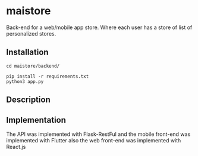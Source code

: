 # maistore

Back-end for a web/mobile app store. Where each user has a store of list of personalized stores.


## Installation

```
cd maistore/backend/

pip install -r requirements.txt
python3 app.py

```

## Description


## Implementation

   The API was implemented with Flask-RestFul and the mobile front-end was implemented with Flutter 
   also the web front-end was implemented with React.js
